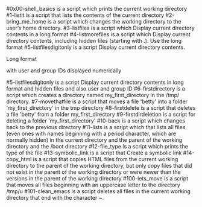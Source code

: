 #0x00-shell_basics is a script which prints the current working directory
#1-listit is a script that lists the contents of the current directory
#2-bring_me_home is a script which   changes the working directory to the user’s home directory.
#3-listfiles is a script which Display current directory contents in a long format
#4-listmorefiles is a script which Display current directory contents, including hidden files (starting with .). Use the long format
#5-listfilesdigitonly is a script Display current directory contents.



Long format

with user and group IDs displayed numerically

#5-listfilesdigitonly is a script Display current directory contents in long format and hidden files and also user and group ID
#6-firstdirectory is a script which creates a directory named my_first_directory in the /tmp/ directory.
#7-movethatfile is a script that moves a file 'betty' into a folder 'my_first_directory' in the tmp directory
#8-firstdelete  is a script that deletes a file 'betty' from a folder my_first_directory
#9-firstdirdeletion is a script for deleting a folder 'my_first_directory'
#10-back is a script which changes back to the previous directory
#11-lists is a script which that lists all files (even ones with names beginning with a period character, which are normally hidden) in the current directory and the parent of the working directory and the /boot directory
#12-file_type is a script which prints the type of the file 
#13-symbolic_link is a script that Create a symbolic link 
#14-copy_html is a script that copies HTML files from the current working directory to the parent of the working directory, but only copy files that did not exist in the parent of the working directory or were newer than the versions in the parent of the working directory
#100-lets_move is a script that moves all files beginning with an uppercase letter to the directory /tmp/u
#101-clean_emacs is a script deletes all files in the current working directory that end with the character ~.
